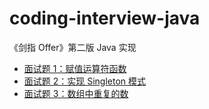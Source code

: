 # coding-interview-java

《剑指 Offer》第二版 Java 实现

* [面试题 1：赋值运算符函数](https://github.com/andavid/coding-interview-java/tree/master/src/_01)
* [面试题 2：实现 Singleton 模式](https://github.com/andavid/coding-interview-java/tree/master/src/_02)
* [面试题 3：数组中重复的数](https://github.com/andavid/coding-interview-java/tree/master/src/_03)
